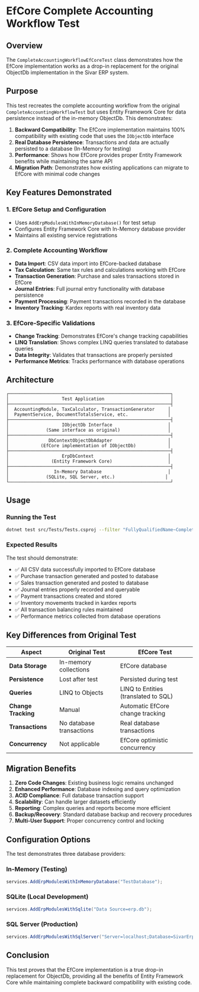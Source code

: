 # EfCore Complete Accounting Workflow Test

## Overview

The `CompleteAccountingWorkflowEfCoreTest` class demonstrates how the EfCore implementation works as a drop-in replacement for the original ObjectDb implementation in the Sivar ERP system.

## Purpose

This test recreates the complete accounting workflow from the original `CompleteAccountingWorkflowTest` but uses Entity Framework Core for data persistence instead of the in-memory ObjectDb. This demonstrates:

1. **Backward Compatibility**: The EfCore implementation maintains 100% compatibility with existing code that uses the `IObjectDb` interface
2. **Real Database Persistence**: Transactions and data are actually persisted to a database (In-Memory for testing)
3. **Performance**: Shows how EfCore provides proper Entity Framework benefits while maintaining the same API
4. **Migration Path**: Demonstrates how existing applications can migrate to EfCore with minimal code changes

## Key Features Demonstrated

### 1. EfCore Setup and Configuration

- Uses `AddErpModulesWithInMemoryDatabase()` for test setup
- Configures Entity Framework Core with In-Memory database provider
- Maintains all existing service registrations

### 2. Complete Accounting Workflow

- **Data Import**: CSV data import into EfCore-backed database
- **Tax Calculation**: Same tax rules and calculations working with EfCore
- **Transaction Generation**: Purchase and sales transactions stored in EfCore
- **Journal Entries**: Full journal entry functionality with database persistence
- **Payment Processing**: Payment transactions recorded in the database
- **Inventory Tracking**: Kardex reports with real inventory data

### 3. EfCore-Specific Validations

- **Change Tracking**: Demonstrates EfCore's change tracking capabilities
- **LINQ Translation**: Shows complex LINQ queries translated to database queries
- **Data Integrity**: Validates that transactions are properly persisted
- **Performance Metrics**: Tracks performance with database operations

## Architecture

```
┌─────────────────────────────────────────────────────────────┐
│                    Test Application                         │
├─────────────────────────────────────────────────────────────┤
│  AccountingModule, TaxCalculator, TransactionGenerator     │
│  PaymentService, DocumentTotalsService, etc.               │
├─────────────────────────────────────────────────────────────┤
│                    IObjectDb Interface                     │
│              (Same interface as original)                  │
├─────────────────────────────────────────────────────────────┤
│               DbContextObjectDbAdapter                     │
│            (EfCore implementation of IObjectDb)            │
├─────────────────────────────────────────────────────────────┤
│                    ErpDbContext                            │
│                (Entity Framework Core)                     │
├─────────────────────────────────────────────────────────────┤
│                 In-Memory Database                         │
│              (SQLite, SQL Server, etc.)                   │
└─────────────────────────────────────────────────────────────┘
```

## Usage

### Running the Test

```bash
dotnet test src/Tests/Tests.csproj --filter "FullyQualifiedName~CompleteAccountingWorkflowEfCoreTest"
```

### Expected Results

The test should demonstrate:

- ✅ All CSV data successfully imported to EfCore database
- ✅ Purchase transaction generated and posted to database
- ✅ Sales transaction generated and posted to database
- ✅ Journal entries properly recorded and queryable
- ✅ Payment transactions created and stored
- ✅ Inventory movements tracked in kardex reports
- ✅ All transaction balancing rules maintained
- ✅ Performance metrics collected from database operations

## Key Differences from Original Test

| Aspect              | Original Test            | EfCore Test                          |
| ------------------- | ------------------------ | ------------------------------------ |
| **Data Storage**    | In-memory collections    | EfCore database                      |
| **Persistence**     | Lost after test          | Persisted during test                |
| **Queries**         | LINQ to Objects          | LINQ to Entities (translated to SQL) |
| **Change Tracking** | Manual                   | Automatic EfCore change tracking     |
| **Transactions**    | No database transactions | Real database transactions           |
| **Concurrency**     | Not applicable           | EfCore optimistic concurrency        |

## Migration Benefits

1. **Zero Code Changes**: Existing business logic remains unchanged
2. **Enhanced Performance**: Database indexing and query optimization
3. **ACID Compliance**: Full database transaction support
4. **Scalability**: Can handle larger datasets efficiently
5. **Reporting**: Complex queries and reports become more efficient
6. **Backup/Recovery**: Standard database backup and recovery procedures
7. **Multi-User Support**: Proper concurrency control and locking

## Configuration Options

The test demonstrates three database providers:

### In-Memory (Testing)

```csharp
services.AddErpModulesWithInMemoryDatabase("TestDatabase");
```

### SQLite (Local Development)

```csharp
services.AddErpModulesWithSqlite("Data Source=erp.db");
```

### SQL Server (Production)

```csharp
services.AddErpModulesWithSqlServer("Server=localhost;Database=SivarErp;Trusted_Connection=true;");
```

## Conclusion

This test proves that the EfCore implementation is a true drop-in replacement for ObjectDb, providing all the benefits of Entity Framework Core while maintaining complete backward compatibility with existing code.
